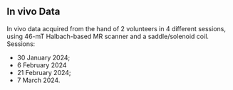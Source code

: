 ## In vivo Data
In vivo data acquired from the hand of 2 volunteers in 4 different sessions, using 46-mT Halbach-based MR scanner and a saddle/solenoid coil. \
Sessions:
- 30 January 2024;
- 6 February 2024
- 21 February 2024;
- 7 March 2024.

